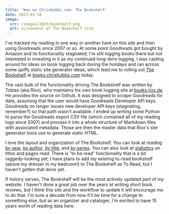 ```yaml
---
title: 'New on ChrisHubbs.com: The Bookshelf'
date: 2023-01-18
image:
  src: /images/2023/bookshelf.png
  alt: screenshot of The Bookshelf site
---
```


I've tracked my reading in one way or another here on this site and then using Goodreads since 2007 or so. At some point Goodreads got bought by Amazon and its functionality stagnated; I'm still logging books there but not interested in investing in it as my continued long-term logging. I was casting around for ideas on book logging back during the holidays and ran across some spiffy static site generator ideas, which lead me to rolling out [The Bookshelf](https://books.chrishubbs.com) at [books.chrishubbs.com](https://books.chrishubbs.com) today.

The vast bulk of the functionality driving The Bookshelf was written by Tobias (aka Rixx), who maintains his own book logging site at [books.rixx.de](https://books.rixx.de/). He provides the source on Github. It was designed to scrape Goodreads for data, assuming that the user would have Goodreads Developer API keys. Goodreads no longer issues new developer API keys (stagnating, remember?) so that path wasn't available. I ended up writing some Python to parse the Goodreads export CSV file (which contained all of my reading logs since 2007) and process it into a whole structure of Markdown files with associated metadata. Those are then the master data that Rixx's site generator tools use to generate static HTML.

I love the layout and organization of The Bookshelf. You can look at reading [by year](https://books.chrishubbs.com/reviews/), [by author](https://books.chrishubbs.com/reviews/by-author/), [by title](https://books.chrishubbs.com/reviews/by-title/), and [by series](https://books.chrishubbs.com/reviews/by-series/). You can also look at [statistics](https://books.chrishubbs.com/stats/) on titles and pages read. There is "to be read" functionality that is a bit raggedy-looking yet; I have plans to add my existing to-read bookshelf (above my dresser in my bedroom!) to The Bookshelf as To Read, but I haven't gotten that done yet.

If history serves, The Bookshelf will be the most actively updated part of my website. I haven't done a great job over the years at writing short book reviews, but I think this site and the workflow to update it will encourage me to do that. I'm sure a decade from now it'll be time for a change to something else, but as an organizer and cataloger, I'm excited to have 15 years worth of reading data here.
